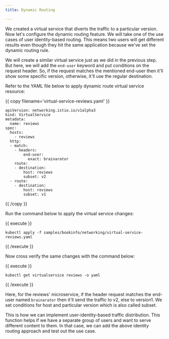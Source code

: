 ```yaml
---
title: Dynamic Routing

---
```

<!--Implementation of dynamic routing-->

We created a virtual service that diverts the traffic to a particular version. Now let's configure the dynamic routing feature. We will take one of the use cases of user identity-based routing. This means two users will get different results even though they hit the same application because we've set the dynamic routing rule.

We will create a similar virtual service just as we did in the previous step. But here, we will add the `end-user` keyword and put conditions on the request header. So, if the request matches the mentioned end-user then it'll show some specific version, otherwise, it'll use the regular destination.

Refer to the YAML file below to apply dynamic route virtual service resource:

{{ copy filename='virtual-service-reviews.yaml' }}
```
apiVersion: networking.istio.io/v1alpha3
kind: VirtualService
metadata:
  name: reviews
spec:
  hosts:
    - reviews
  http:
  - match:
    - headers:
        end-user:
          exact: brainarator
    route:
    - destination:
        host: reviews
        subset: v2
  - route:
    - destination:
        host: reviews
        subset: v1
```
{{ /copy }}

Run the command below to apply the virtual service changes:

{{ execute }}
```
kubectl apply -f samples/bookinfo/networking/virtual-service-reviews.yaml
```
{{ /execute }}

Now cross verify the same changes with the command below:

{{ execute }}
```
kubectl get virtualservice reviews -o yaml
```
{{ /execute }}

Here, for the reviews' microservice, if the header request matches the end-user named `brainarator` then it'll send the traffic to v2, else to version1. We set conditions for host and particular version which is also called subset.

This is how we can implement user-identity-based traffic distribution. This function helps if we have a separate group of users and want to serve different content to them. In that case, we can add the above identity routing approach and test out the use case.